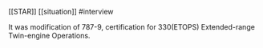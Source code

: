 [[STAR]]
[[situation]]
#interview

It was modification of 787-9, certification for 330(ETOPS) Extended-range Twin-engine Operations.

